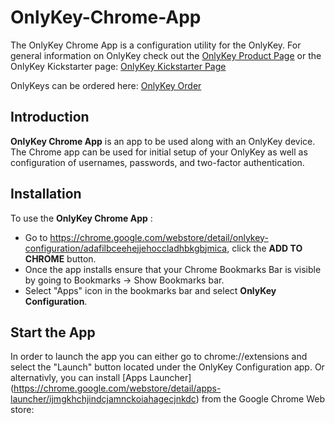 # OnlyKey-Chrome-App

The OnlyKey Chrome App is a configuration utility for the OnlyKey. For general information on OnlyKey check out the [OnlyKey Product Page](https://crp.to/p/) or the OnlyKey Kickstarter page: [OnlyKey Kickstarter Page](https://www.kickstarter.com/projects/1048259057/openkey-the-two-factor-authentication-and-password/description)

OnlyKeys can be ordered here: [OnlyKey Order](https://crp.to/p/)

## Introduction ##
**OnlyKey Chrome App** is an app to be used along with an OnlyKey device. The Chrome app can be used for initial setup of your OnlyKey as well as configuration of usernames, passwords, and two-factor authentication.

## Installation ##
To use the **OnlyKey Chrome App** :
- Go to https://chrome.google.com/webstore/detail/onlykey-configuration/adafilbceehejjehoccladhbkgbjmica, click the **ADD TO CHROME** button.
- Once the app installs ensure that your Chrome Bookmarks Bar is visible by going to Bookmarks -> Show Bookmarks bar.
- Select "Apps" icon in the bookmarks bar and select **OnlyKey Configuration**.

## Start the App ##
In order to launch the app you can either go to chrome://extensions and select the "Launch" button located under the OnlyKey Configuration app. Or alternativly, you can install [Apps Launcher] (https://chrome.google.com/webstore/detail/apps-launcher/ijmgkhchjindcjamnckoiahagecjnkdc) from the Google Chrome Web store:
